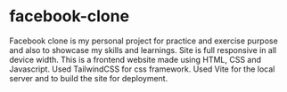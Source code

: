 # facebook-clone
Facebook clone is my personal project for practice and exercise purpose
and also to showcase my skills and learnings.
Site is full responsive in all device width.
This is a frontend website made using HTML, CSS and Javascript.
Used TailwindCSS for css framework.
Used Vite for the local server and to build the site for deployment.
